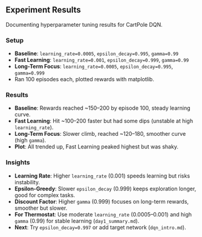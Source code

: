 ## Experiment Results
Documenting hyperparameter tuning results for CartPole DQN.

### Setup
- **Baseline**: `learning_rate=0.0005`, `epsilon_decay=0.995`, `gamma=0.99`
- **Fast Learning**: `learning_rate=0.001`, `epsilon_decay=0.999`, `gamma=0.99`
- **Long-Term Focus**: `learning_rate=0.0005`, `epsilon_decay=0.995`, `gamma=0.999`
- Ran 100 episodes each, plotted rewards with matplotlib.

### Results
- **Baseline**: Rewards reached ~150–200 by episode 100, steady learning curve.
- **Fast Learning**: Hit ~100–200 faster but had some dips (unstable at high `learning_rate`).
- **Long-Term Focus**: Slower climb, reached ~120–180, smoother curve (high `gamma`).
- **Plot**: All trended up, Fast Learning peaked highest but was shaky.

### Insights
- **Learning Rate**: Higher `learning_rate` (0.001) speeds learning but risks instability.
- **Epsilon-Greedy**: Slower `epsilon_decay` (0.999) keeps exploration longer, good for complex tasks.
- **Discount Factor**: Higher `gamma` (0.999) focuses on long-term rewards, smoother but slower.
- **For Thermostat**: Use moderate `learning_rate` (0.0005–0.001) and high `gamma` (0.99) for stable learning (`day1_summary.md`).
- **Next**: Try `epsilon_decay=0.997` or add target network (`dqn_intro.md`).